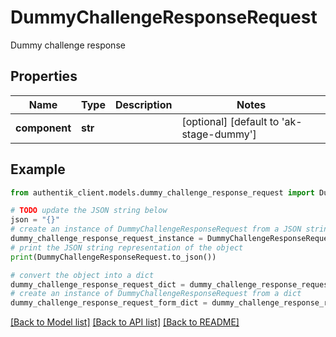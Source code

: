 # DummyChallengeResponseRequest

Dummy challenge response

## Properties

Name | Type | Description | Notes
------------ | ------------- | ------------- | -------------
**component** | **str** |  | [optional] [default to 'ak-stage-dummy']

## Example

```python
from authentik_client.models.dummy_challenge_response_request import DummyChallengeResponseRequest

# TODO update the JSON string below
json = "{}"
# create an instance of DummyChallengeResponseRequest from a JSON string
dummy_challenge_response_request_instance = DummyChallengeResponseRequest.from_json(json)
# print the JSON string representation of the object
print(DummyChallengeResponseRequest.to_json())

# convert the object into a dict
dummy_challenge_response_request_dict = dummy_challenge_response_request_instance.to_dict()
# create an instance of DummyChallengeResponseRequest from a dict
dummy_challenge_response_request_form_dict = dummy_challenge_response_request.from_dict(dummy_challenge_response_request_dict)
```
[[Back to Model list]](../README.md#documentation-for-models) [[Back to API list]](../README.md#documentation-for-api-endpoints) [[Back to README]](../README.md)


